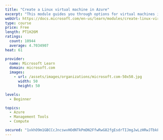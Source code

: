 ```yaml
---
title: "Create a Linux virtual machine in Azure"
excerpt: "This module guides you through options for virtual machines in Azure, creating and connecting a Linux virtual machine, and configuring your network settings."
webUrl: https://docs.microsoft.com/en-us/learn/modules/create-linux-virtual-machine-in-azure/
type: course
price: Free
length: PT1H26M
ratings:
  count: 10944
  average: 4.7034907
heat: 61

provider:
  name: Microsoft Learn
  domain: microsoft.com
  images:
    - url: /assets/images/organizations/microsoft.com-50x50.jpg
      width: 50
      height: 50

levels:
  - Beginner

topics:
  - Azure
  - Management Tools
  - Compute

secured: "1xkhO9m1GBCCcJncswvHOdNTkPmDN2FfwRwG82fgEsdrTIJmgJwLzHRwJTbkFlfCJrOh4RiEC/6oL6wS+7vFFAfPTsOqTLzXaNNu5xaTnTwfmoMDcb1YUEWZ0KI3NZQTQP/2qOYa5hthg4BSC8FBsZJTdK2aVZ5sMdM8fPz1u33ul8wDvSLhInGihagUvOHUZ1eM63QTdHznnkE+ccmY7roI1mKwiWmu8C5IlYv6plIryzaaOFA4fDCNTkNmomjuTk/+d82pMZO2HKHRzrSo9vXJShJmkNoAr9jmJU1row3hKeMLDnsxu7rDa4nyugCC2+RHrwL4anFxzEDzSjt5kuBGobYu0TXLZMNJNAH5PhfjuJzSSh/aRrk7qnY7GtMySrFAgiR9azmM1AKKn4ff8o0zg+gCpV6HWQr7bu7br98=;y0cLhHQ1c28qAcraqCdVEg=="
---
```


